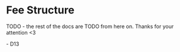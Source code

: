 # Fee Structure

TODO - the rest of the docs are TODO from here on. Thanks for your attention <3

\- D13
